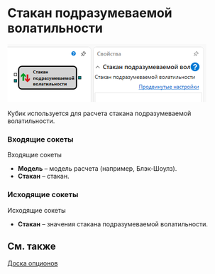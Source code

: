 # Стакан подразумеваемой волатильности

![Designer Glass implied volatility 00](../images/Designer_Glass_implied_volatility_00.png)

Кубик используется для расчета стакана подразумеваемой волатильности.

### Входящие сокеты

Входящие сокеты

- **Модель** – модель расчета (например, Блэк-Шоулз).
- **Стакан** – стакан.

### Исходящие сокеты

Исходящие сокеты

- **Стакан** – значения стакана подразумеваемой волатильности.

## См. также

[Доска опционов](Designer_Options_Board.md)

